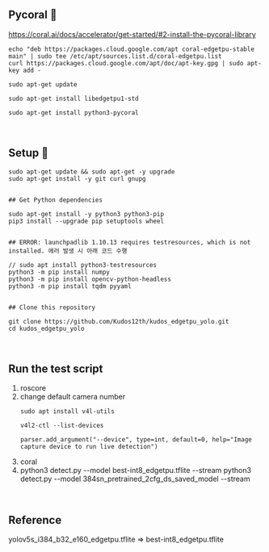 ## Pycoral 🐚

https://coral.ai/docs/accelerator/get-started/#2-install-the-pycoral-library


```
echo "deb https://packages.cloud.google.com/apt coral-edgetpu-stable main" | sudo tee /etc/apt/sources.list.d/coral-edgetpu.list
curl https://packages.cloud.google.com/apt/doc/apt-key.gpg | sudo apt-key add -

sudo apt-get update

sudo apt-get install libedgetpu1-std

sudo apt-get install python3-pycoral
```

<br>

## Setup 🔨

```
sudo apt-get update && sudo apt-get -y upgrade
sudo apt-get install -y git curl gnupg


## Get Python dependencies

sudo apt-get install -y python3 python3-pip
pip3 install --upgrade pip setuptools wheel


## ERROR: launchpadlib 1.10.13 requires testresources, which is not installed. 에러 발생 시 아래 코드 수행

// sudo apt install python3-testresources
python3 -m pip install numpy
python3 -m pip install opencv-python-headless
python3 -m pip install tqdm pyyaml


## Clone this repository

git clone https://github.com/Kudos12th/kudos_edgetpu_yolo.git
cd kudos_edgetpu_yolo
```

<br>

## Run the test script

1. roscore
2. change default camera number
    ```
    sudo apt install v4l-utils
    
    v4l2-ctl --list-devices
    
    parser.add_argument("--device", type=int, default=0, help="Image capture device to run live detection")
    ```
4. coral
5. python3 detect.py --model best-int8_edgetpu.tflite --stream
python3 detect.py --model 384sn_pretrained_2cfg_ds_saved_model --stream


<br>

## Reference

yolov5s_i384_b32_e160_edgetpu.tflite => best-int8_edgetpu.tflite


